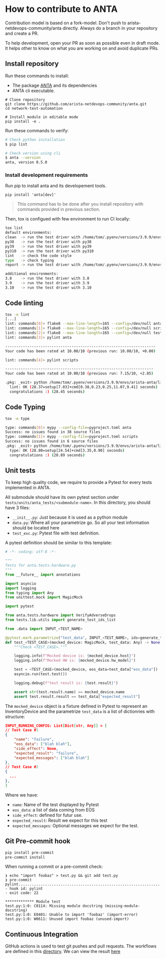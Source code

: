 # How to contribute to ANTA

Contribution model is based on a fork-model. Don't push to arista-netdevops-community/anta directly. Always do a branch in your repository and create a PR.

To help development, open your PR as soon as possible even in draft mode. It helps other to know on what you are working on and avoid duplicate PRs.

## Install repository

Run these commands to install:

- The package [ANTA](https://github.com/arista-netdevops-community/anta/blob/master/anta) and its dependencies
- ANTA cli executable.

```shell
# Clone repository
git clone https://github.com/arista-netdevops-community/anta.git
cd network-test-automation

# Install module in editable mode
pip install -e .
```

Run these commands to verify:

```bash
# Check python installation
$ pip list

# Check version using cli
$ anta --version
anta, version 0.5.0
```

### Install development requirements

Run pip to install anta and its developement tools.

```
pip install 'anta[dev]'
```

> This command has to be done after you install repository with commands provided in previous section.

Then, tox is configued with few environment to run CI locally:

```bash
tox list
default environments:
clean  -> run the test driver with /home/tom/.pyenv/versions/3.9.9/envs/arista-anta/bin/python3.9
py38   -> run the test driver with py38
py39   -> run the test driver with py39
py310  -> run the test driver with py310
lint   -> check the code style
type   -> check typing
report -> run the test driver with /home/tom/.pyenv/versions/3.9.9/envs/arista-anta/bin/python3.9

additional environments:
3.8    -> run the test driver with 3.8
3.9    -> run the test driver with 3.9
3.10   -> run the test driver with 3.10
```

## Code linting

```bash
tox -e lint
[...]
lint: commands[0]> flake8 --max-line-length=165 --config=/dev/null anta
lint: commands[1]> flake8 --max-line-length=165 --config=/dev/null scripts
lint: commands[2]> flake8 --max-line-length=165 --config=/dev/null tests
lint: commands[3]> pylint anta

--------------------------------------------------------------------
Your code has been rated at 10.00/10 (previous run: 10.00/10, +0.00)

lint: commands[4]> pylint scripts

-------------------------------------------------------------------
Your code has been rated at 10.00/10 (previous run: 7.15/10, +2.85)

.pkg: _exit> python /home/tom/.pyenv/versions/3.9.9/envs/arista-anta/lib/python3.9/site-packages/pyproject_api/_backend.py True setuptools.build_meta
  lint: OK (28.37=setup[7.03]+cmd[0.38,0.23,0.25,11.07,9.41] seconds)
  congratulations :) (28.45 seconds)
```

## Code Typing

```bash
tox -e type

type: commands[0]> mypy --config-file=pyproject.toml anta
Success: no issues found in 38 source files
type: commands[1]> mypy --config-file=pyproject.toml scripts
Success: no issues found in 6 source files
.pkg: _exit> python /home/tom/.pyenv/versions/3.9.9/envs/arista-anta/lib/python3.9/site-packages/pyproject_api/_backend.py True setuptools.build_meta
  type: OK (28.80=setup[24.54]+cmd[3.35,0.90] seconds)
  congratulations :) (28.89 seconds)
```

## Unit tests

To keep high quality code, we require to provide a Pytest for every tests implemented in ANTA.

All submodule should have its own pytest section under `tests/units/anta_tests/<submodule-name>`. In this directory, you should have 3 files:

- `__init__.py`: Just because it is used as a python module
- `data.py`: Where all your parametrize go. So all your test information should be located here
- `test_exc.py`: Pytest file with test definition.

A pytest definition should be similar to this template:

```python
# -*- coding: utf-8 -*-

"""
Tests for anta.tests.hardware.py
"""
from __future__ import annotations

import asyncio
import logging
from typing import Any
from unittest.mock import MagicMock

import pytest

from anta.tests.hardware import VerifyAdverseDrops
from tests.lib.utils import generate_test_ids_list

from .data import INPUT_<TEST_NAME>

@pytest.mark.parametrize("test_data", INPUT_<TEST_NAME>, ids=generate_test_ids_list(INPUT_<TEST_NAME>))
def test_<TEST_CASE>(mocked_device: MagicMock, test_data: Any) -> None:
    """Check <TEST_CASE>."""

    logging.info(f"Mocked device is: {mocked_device.host}")
    logging.info(f"Mocked HW is: {mocked_device.hw_model}")

    test = <TEST_CASE>(mocked_device, eos_data=test_data["eos_data"])
    asyncio.run(test.test())

    logging.debug(f"test result is: {test.result}")

    assert str(test.result.name) == mocked_device.name
    assert test.result.result == test_data["expected_result"]
```

The `mocked_device` object is a fixture defined in Pytest to represent an InventoryDevice and the parametrize `test_data` is a list of dictionries with structure:

```json
INPUT_RUNNING_CONFIG: List[Dict[str, Any]] = [
// Test Case #1
{
    "name": "failure",
    "eos_data": ["blah blah"],
    "side_effect": None,
    "expected_result": "failure",
    "expected_messages": ["blah blah"]
},
// Test Case #2
{
  ...
},
]
```

Where we have:

- `name`: Name of the test displayed by Pytest
- `eos_data`: a list of data coming from EOS
- `side_effect`: defined for futur use.
- `expected_result`: Result we expect for this test
- `expected_messages`: Optional messages we expect for the test.

## Git Pre-commit hook

```bash
pip install pre-commit
pre-commit install
```

When running a commit or a pre-commit check:

```
❯ echo "import foobaz" > test.py && git add test.py
❯ pre-commit
pylint...................................................................Failed
- hook id: pylint
- exit code: 22

************* Module test
test.py:1:0: C0114: Missing module docstring (missing-module-docstring)
test.py:1:0: E0401: Unable to import 'foobaz' (import-error)
test.py:1:0: W0611: Unused import foobaz (unused-import)
```

## Continuous Integration

GitHub actions is used to test git pushes and pull requests. The workflows are defined in this [directory](.github/workflows).
We can view the result [here](https://github.com/arista-netdevops-community/anta/actions)
